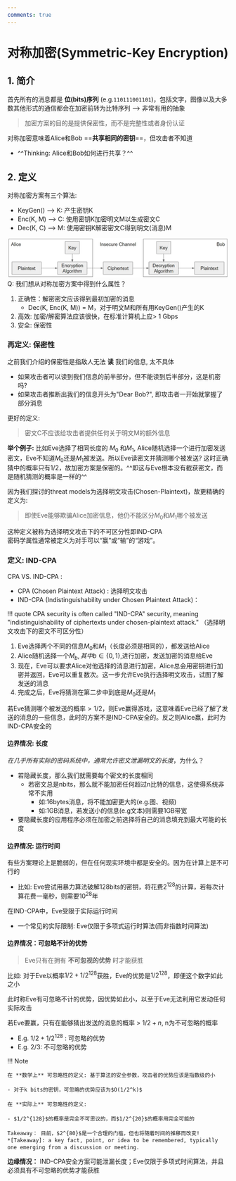 ```yaml
---
comments: true
---
```


# 对称加密(Symmetric-Key Encryption)

## 1. 简介

首先所有的消息都是 **位(bits)序列** (e.g.`110111001101`)，包括文字，图像以及大多数其他形式的通信都会在加密前转为比特序列  -->  非常有用的抽象

> 加密方案的目的是提供保密性，而不是完整性或者身份认证

对称加密意味着Alice和Bob ==**共享相同的密钥**==，但攻击者不知道

- ^^Thinking: Alice和Bob如何进行共享？^^

## 2. 定义
对称加密方案有三个算法:

- KeyGen() -->  K: 产生密钥K
- Enc(K, M) --> C: 使用密钥K加密明文M以生成密文C
- Dec(K, C) --> M: 使用密钥K解密密文C得到明文(消息)M

![](./assets/Snipaste_2023-12-30_21-39-38.jpg)
Q: 我们想从对称加密方案中得到什么属性？

1. 正确性：解密密文应该得到最初加密的消息
    - Dec(K, Enc(K, M)) = M，对于明文M和所有用KeyGen()产生的K
2. 高效: 加密/解密算法应该很快，在标准计算机上应> 1 Gbps 
3. 安全: 保密性

### 再定义: 保密性
之前我们介绍的保密性是指敌人无法 **读** 我们的信息, 太不具体

- 如果攻击者可以读到我们信息的前半部分，但不能读到后半部分，这是机密吗?
- 如果攻击者推断出我们的信息开头为"Dear Bob?", 即攻击者一开始就掌握了部分消息

更好的定义:
> 密文C不应该给攻击者提供任何关于明文M的额外信息

**举个例子:**
比如Eve选择了相同长度的 $M_0$ 和$M_1$, Alice随机选择一个进行加密发送密文，Eve不知道$M_0$还是$M_1$被发送。所以Eve读密文并猜测哪个被发送? 这时正确猜中的概率只有$1/2$，故加密方案是保密的。^^即这与Eve根本没有截获密文，而是随机猜测的概率是一样的^^

因为我们探讨的threat models为选择明文攻击(Chosen-Plaintext)，故更精确的定义为:
> 即使Eve能够欺骗Alice加密信息，他仍不能区分$M_0$和$M_1$哪个被发送

这种定义被称为选择明文攻击下的不可区分性即IND-CPA <br>
密码学属性通常被定义为对手可以“赢”或“输”的“游戏”。

### 定义: IND-CPA

CPA VS. IND-CPA :

- CPA (Chosen Plaintext Attack) : 选择明文攻击
- IND-CPA (Indistinguishability under Chosen Plaintext Attack)：

!!! quote 
    CPA security is often called "IND-CPA" security, meaning "indistinguishability of ciphertexts under chosen-plaintext attack." （选择明文攻击下的密文不可区分性）

1. Eve选择两个不同的信息$M_0$和$M_1$（长度必须是相同的），都发送给Alice
2. Alice随机选择一个$M_b, 其中b \in \{0, 1\}$,进行加密，发送加密的消息给Eve
3. 现在，Eve可以要求Alice对他选择的消息进行加密，Alice总会用密钥进行加密并返回，Eve可以重复数次。这一步允许Eve执行选择明文攻击，试图了解发送的消息
4. 完成之后，Eve将猜测在第二步中到底是$M_0$还是$M_1$

若Eve猜测哪个被发送的概率$>1/2$，则Eve赢得游戏，这意味着Eve已经了解了发送的消息的一些信息，此时的方案不是IND-CPA安全的。反之则Alice赢，此时为IND-CPA安全的

#### 边界情况: 长度
*在几乎所有实际的密码系统中，通常允许密文泄漏明文的长度*，为什么？

- 若隐藏长度，那么我们就需要每个密文的长度相同
    * 若密文总是nbits，那么就不能加密任何超过n比特的信息，这使得系统非常不实用
        + 如:16bytes消息，将不能加密更大的(e.g.图、视频)
        + 如:1GB消息，若发送小的信息(e.g文本)则需要1GB带宽
- 要隐藏长度的应用程序必须在加密之前选择将自己的消息填充到最大可能的长度

#### 边界情况: 运行时间
有些方案理论上是脆弱的，但在任何现实环境中都是安全的。因为在计算上是不可行的

- 比如: Eve尝试用暴力算法破解128bits的密钥，将花费$2^{128}$的计算，若每次计算花费一毫秒，则需要$10^{28}$年

在IND-CPA中，Eve受限于实际运行时间

- 一个常见的实际限制: Eve仅限于多项式运行时算法(而非指数时间算法)

#### 边界情况：可忽略不计的优势
> Eve只有在拥有 **不可忽视的优势** 时才能获胜

比如: 对于Eve以概率$1/2 + 1/2^{128}$获胜，Eve的优势是$1/2^{128}$，即便这个数字如此之小

此时称Eve有可忽略不计的优势，因优势如此小，以至于Eve无法利用它发动任何实际攻击

若Eve要赢，只有在能够猜出发送的消息的概率 > $1/2 + n$, n为不可忽略的概率

- E.g. $1/2 + 1/2^{128}$ : 可忽略的优势
- E.g. $2/3$: 不可忽略的优势

!!! Note

    在 **数学上** 可忽略性的定义: 基于算法的安全参数，攻击者的优势应该是指数级的小
    
    - 对于k bits的密钥，可忽略的优势应该为$O(1/2^k)$

    在 **实际上** 可忽略性的定义: 
    
    - $1/2^{128}$的概率是完全不可思议的，而$1/2^{20}$的概率用完全可能的

    Takeaway： 目前，$2^{80}$是一个合理的门槛，但也将随着时间的推移而改变!
    *[Takeaway]: a key fact, point, or idea to be remembered, typically one emerging from a discussion or meeting.

**边缘情况：** IND-CPA安全方案可能泄漏长度；Eve仅限于多项式时间算法，并且必须具有不可忽略的优势才能获胜
